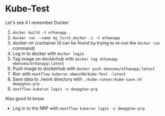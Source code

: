 #  Kube-Test

Let's see if I remember Docker

1. `docker build -t ethanapp .`
2. `docker run --name my_first_docker -i -t ethanapp`
3. docker rm <container id> (container id can be found by trying to re-run the `docker run` command)
4. Log in to docker with `docker login`
5. Tag image on dockerhub with `docker tag ethanapp ebensma/ethanapp:latest`
6. Push image to dockerhub with `docker push ebensma/ethanapp:latest`
7. Run with `nextflow kuberun ebenz99/Kube-Test -latest`
8. Save data to ./work directory with `./kube-runner/kube-save.sh deepgtex-prp .`
9. `nextflow kuberun login -v deepgtex-prp`


Also good to know:
- Log in to the NRP with `nextflow kuberun login -v deepgtex-prp`